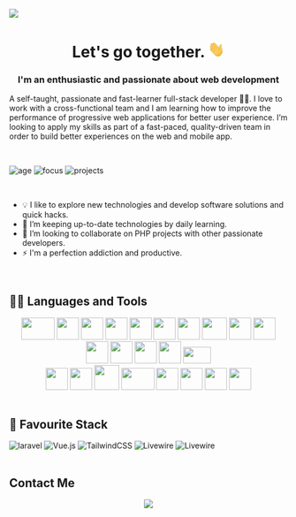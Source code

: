![](https://raw.githubusercontent.com/halfrost/halfrost/master/icons/header_.png)

<h1 align="center"> Let's go together. <img src="https://raw.githubusercontent.com/ABSphreak/ABSphreak/master/gifs/Hi.gif" width="30px" height="30px" ></h1>

<h3 align="center">I'm an enthusiastic and passionate about web development</h3>  


A self-taught, passionate and fast-learner full-stack developer 👨‍🎓. I love to work with a cross-functional team and I am learning how to improve the performance of progressive web applications for better user experience. I’m looking to apply my skills as part of a fast-paced, quality-driven team in order to build better experiences on the web and mobile app. 

  <br />
  
![age](https://img.shields.io/badge/age-31-blueviolet)
![focus](https://img.shields.io/badge/focus-FullStack-critical)
![projects](https://img.shields.io/badge/projects-21-important)

  <br />

- 💡 I like to explore new technologies and develop software solutions and quick hacks.
- 🌱 I’m keeping up-to-date technologies by daily learning.
- 👯 I’m looking to collaborate on PHP projects with other passionate developers.
- ⚡ I'm a perfection addiction and productive.
  
 </div>

<br />

## 👨‍💻 Languages and Tools

<div align="center">

<img src="https://imgur.com/7sKVVgG.png" height="40" width="60">
<img src="https://upload.wikimedia.org/wikipedia/commons/thumb/9/9a/Laravel.svg/1969px-Laravel.svg.png" height="40" width="40">
<img src="https://i.imgur.com/3NP07nj.png" height="40" width="40">
<img src="https://upload.wikimedia.org/wikipedia/commons/f/f1/Vue.png" height="40" width="40">
<img src="https://i.imgur.com/Uivesm4.png" height="40" width="40">
<img src="https://i.imgur.com/KUlechH.png" height="40" width="40">
<img src="https://i.imgur.com/ZblTjWr.png" height="40" width="40">
<img src="https://i.imgur.com/1HPG9T8.png" height="40" width="45">
<img src="https://i.imgur.com/wsUmcb5.png" height="40" width="40">
<img src="https://i.imgur.com/mH7zbFv.png" height="40" width="40">
<img src="https://i.imgur.com/5rZ98nY.png" height="40" width="40">
<img src="https://i.imgur.com/tnKGVBX.png" height="40" width="40">
<img src="https://imgur.com/mS2wjSR.png" height="40" width="40">
<img src="https://imgur.com/9wk66mP.png" height="40" width="40">
<img src="https://upload.wikimedia.org/wikipedia/commons/thumb/d/db/Npm-logo.svg/540px-Npm-logo.svg.png" height="30" width="50">


<br />

<img src="https://i.imgur.com/CfbGSw2.png" height="40" width="40">
<img src="https://i.imgur.com/ydbeeyk.png" height="40" width="40">
<img src="https://i.imgur.com/054LTZq.png" height="45" width="45">
<img src="https://i.imgur.com/K5LeVnW.png" height="40" width="60">
<img src="https://i.imgur.com/ehWaPTK.png" height="40" width="40">
<img src="https://i.imgur.com/0BKuO1I.png" height="40" width="40">
<img src="https://i.imgur.com/b65wQ01.png" height="40" width="40">
<img src="https://i.imgur.com/0EZWddS.png" height="40" width="40">
</div>

<br /> 

## 🎀 Favourite Stack

<div align="left">

<img alt="laravel" src="https://img.shields.io/badge/Laravel-eb4432?style=for-the-badge&logo=laravel&logoColor=fff" />
<img alt="Vue.js" src="https://img.shields.io/badge/Vue.js-41B883?style=for-the-badge&logo=vue.js&logoColor=fff" />
<img alt="TailwindCSS" src="https://img.shields.io/badge/Tailwind_CSS-38B2AC?style=for-the-badge&logo=tailwind-css&logoColor=white"/>
<img alt="Livewire" src="https://img.shields.io/badge/Livewire-EE5D99?style=for-the-badge&logo=livewire&logoColor=FFF" />
<img alt="Livewire" src="https://img.shields.io/badge/Alpine.js-4a4d54?style=for-the-badge&logo=alpine.js&logoColor=FFF" />

</div>
  
<br /> 

## Contact Me

<p align='center'>
  <a href="https://mail.google.com/mail/?view=cm&fs=1&to=mazenbassiouni@gmail.com">
    <img src="https://img.shields.io/badge/email me-%231DA1F3.svg?&style=for-the-badge&logo=gmail&logoColor=white" />
  </a>
</p>
</div>


